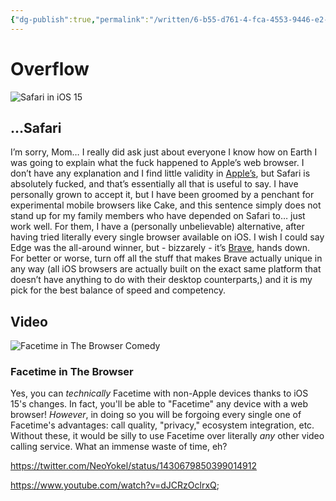 ```yaml
---
{"dg-publish":true,"permalink":"/written/6-b55-d761-4-fca-4553-9446-e2-b956-adf-549/","dgHomeLink":true,"dgPassFrontmatter":false}
---
```


# Overflow

![Safari in iOS 15](https://i.snap.as/14Xf21CA.png)

## …Safari

I’m sorry, Mom… I really did ask just about everyone I know how on Earth I was going to explain what the fuck happened to Apple’s web browser. I don’t have any explanation and I find little validity in [Apple’s](https://developer.apple.com/wwdc21/10029), but Safari is absolutely fucked, and that’s essentially all that is useful to say. I have personally grown to accept it, but I have been groomed by a penchant for experimental mobile browsers like Cake, and this sentence simply does not stand up for my family members who have depended on Safari to… just work well. For them, I have a (personally unbelievable) alternative, after having tried literally every single browser available on iOS. I wish I could say Edge was the all-around winner, but - bizzarely - it’s [Brave](https://apps.apple.com/us/app/brave-private-web-browser-vpn/id1052879175), hands down. For better or worse, turn off all the stuff that makes Brave actually unique in any way (all iOS browsers are actually built on the exact same platform that doesn’t have anything to do with their desktop counterparts,) and it is my pick for the best balance of speed and competency. 

## Video

![Facetime in The Browser Comedy](https://i.snap.as/vBw0CNhW.png)

### Facetime in The Browser

Yes, you can *technically* Facetime with non-Apple devices thanks to iOS 15's changes. In fact, you'll be able to "Facetime" any device with a web browser! *However*, in doing so you will be forgoing every single one of Facetime's advantages: call quality, "privacy," ecosystem integration, etc. Without these, it would be silly to use Facetime over literally *any* other video calling service. What an immense waste of time, eh?

https://twitter.com/NeoYokel/status/1430679850399014912

https://www.youtube.com/watch?v=dJCRzOclrxQ;